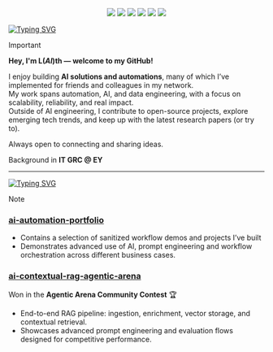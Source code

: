 <p align="center">
  <img src="https://img.shields.io/badge/-AI-555555?style=for-the-badge&logoColor=white" />
  <img src="https://img.shields.io/badge/Automation-6A0DAD?style=for-the-badge&logoColor=white" />
  <img src="https://img.shields.io/badge/Workflow%20Orchestration-555555?style=for-the-badge&logoColor=white" />
  <img src="https://img.shields.io/badge/AI%20Agents-6A0DAD?style=for-the-badge&logoColor=white" />
  <img src="https://img.shields.io/badge/Compliance%20%26%20Governance-555555?style=for-the-badge&logoColor=white" />
  <img src="https://img.shields.io/badge/LLMs-6A0DAD?style=for-the-badge&logoColor=white" />
</p>

[![Typing SVG](https://readme-typing-svg.demolab.com?font=Fira+Code&size=30&pause=1000&color=BF53F7&width=435&lines=ABOUT+ME%3A)](https://git.io/typing-svg)
> [!IMPORTANT]
> **Hey, I'm L(*AI*)th — welcome to my GitHub!**
>
> I enjoy building **AI solutions and automations**, many of which I’ve implemented for friends and colleagues in my network.  
> My work spans automation, AI, and data engineering, with a focus on scalability, reliability, and real impact.  
> Outside of AI engineering, I contribute to open-source projects, explore emerging tech trends, and keep up with the latest research papers (or try to).  
>
> Always open to connecting and sharing ideas.  
>
> Background in **IT GRC @ EY**


---

[![Typing SVG](https://readme-typing-svg.demolab.com?font=Fira+Code&size=30&pause=1000&color=F7F7F7&width=435&lines=FEAUTURED+PROJECTS%3A)](https://git.io/typing-svg)
> [!NOTE]
> ### [ai-automation-portfolio](https://github.com/lysmufti/ai-automation-portfolio)  
> - Contains a selection of sanitized workflow demos and projects I’ve built
> - Demonstrates advanced use of AI, prompt engineering and workflow orchestration across different business cases.  
>
> ### [ai-contextual-rag-agentic-arena](https://github.com/lysmufti/ai-contextual-rag-agentic-arena)  
> Won in the **Agentic Arena Community Contest** 🏆 
> - End-to-end RAG pipeline: ingestion, enrichment, vector storage, and contextual retrieval.  
> - Showcases advanced prompt engineering and evaluation flows designed for competitive performance.  
